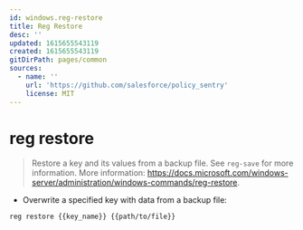 ```yaml
---
id: windows.reg-restore
title: Reg Restore
desc: ''
updated: 1615655543119
created: 1615655543119
gitDirPath: pages/common
sources:
  - name: ''
    url: 'https://github.com/salesforce/policy_sentry'
    license: MIT
---
```

# reg restore

> Restore a key and its values from a backup file.
> See `reg-save` for more information.
> More information: <https://docs.microsoft.com/windows-server/administration/windows-commands/reg-restore>.

- Overwrite a specified key with data from a backup file:

`reg restore {{key_name}} {{path/to/file}}`

